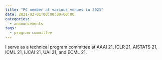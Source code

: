 ```yaml
---
title: "PC member at various venues in 2021"
date: 2021-02-01T00:00:00-00:00
categories:
  - announcements
tags:
  - program-committee
---
```


I serve as a technical program committee at AAAI 21, ICLR 21, AISTATS 21, ICML 21, IJCAI 21, UAI 21, and ECML 21.